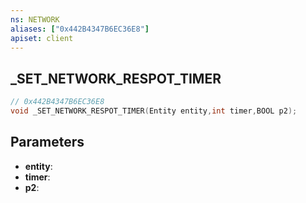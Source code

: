 ```yaml
---
ns: NETWORK
aliases: ["0x442B4347B6EC36E8"]
apiset: client
---
```

## _SET_NETWORK_RESPOT_TIMER

```c
// 0x442B4347B6EC36E8
void _SET_NETWORK_RESPOT_TIMER(Entity entity,int timer,BOOL p2);
```


## Parameters
* **entity**:
* **timer**:
* **p2**: